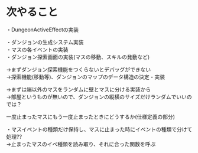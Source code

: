 # 次やること
・DungeonActiveEffectの実装  


・ダンジョンの生成システム実装  
・マスの各イベントの実装  
・ダンジョン探索画面の実装(マスの移動、スキルの発動など)  

→まずダンジョン探索機能をつくらないとデバッグができない  
→探索機能(移動等)、ダンジョンのマップのデータ構造の決定・実装  

→まずは端以外のマスをランダムに壁とマスに分ける実装から  
→部屋というものが無いので、ダンジョンの縦横のサイズだけランダムでいいのでは？  

一度止まったマスにもう一度止まったときにどうするか(仕様定義の部分)  

・マスイベントの種類だけ保持し、マスに止まった時にイベントの種類で分けて処理??  
→止まったマスのイベ種類を読み取り、それに合った関数を呼ぶ  